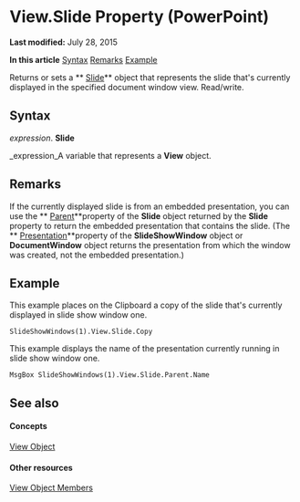 
# View.Slide Property (PowerPoint)

 **Last modified:** July 28, 2015

 **In this article**
 [Syntax](#sectionSection0)
 [Remarks](#sectionSection1)
 [Example](#sectionSection2)


Returns or sets a  ** [Slide](afe42344-6898-00d2-ecc1-b0ed23a71fe8.md)** object that represents the slide that's currently displayed in the specified document window view. Read/write.


## Syntax
<a name="sectionSection0"> </a>

 _expression_. **Slide**

 _expression_A variable that represents a  **View** object.


## Remarks
<a name="sectionSection1"> </a>

If the currently displayed slide is from an embedded presentation, you can use the  ** [Parent](02925312-0c0b-b1b9-c353-7d559f0e0050.md)**property of the  **Slide** object returned by the **Slide** property to return the embedded presentation that contains the slide. (The ** [Presentation](9c05deb7-a385-540f-97a5-1c5510f120c6.md)**property of the  **SlideShowWindow** object or **DocumentWindow** object returns the presentation from which the window was created, not the embedded presentation.)


## Example
<a name="sectionSection2"> </a>

This example places on the Clipboard a copy of the slide that's currently displayed in slide show window one.


```
SlideShowWindows(1).View.Slide.Copy
```

This example displays the name of the presentation currently running in slide show window one.




```
MsgBox SlideShowWindows(1).View.Slide.Parent.Name
```


## See also
<a name="sectionSection2"> </a>


#### Concepts


 [View Object](333e8b59-398d-4575-d37b-bfb1d3503089.md)
#### Other resources


 [View Object Members](3330372c-8497-8cce-981b-3b64700eb915.md)
